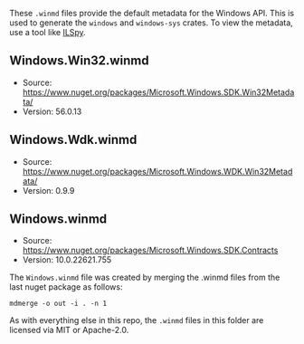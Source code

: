 These `.winmd` files provide the default metadata for the Windows API. This is used to
generate the `windows` and `windows-sys` crates. To view the metadata, use a tool
like [ILSpy](https://github.com/icsharpcode/ILSpy). 

## Windows.Win32.winmd
- Source: https://www.nuget.org/packages/Microsoft.Windows.SDK.Win32Metadata/
- Version: 56.0.13

## Windows.Wdk.winmd
- Source: https://www.nuget.org/packages/Microsoft.Windows.WDK.Win32Metadata/
- Version: 0.9.9

## Windows.winmd
- Source: https://www.nuget.org/packages/Microsoft.Windows.SDK.Contracts
- Version: 10.0.22621.755

The `Windows.winmd` file was created by merging the .winmd files from the last nuget package as follows:

```
mdmerge -o out -i . -n 1
```

As with everything else in this repo, the `.winmd` files in this folder are licensed via MIT or Apache-2.0.
